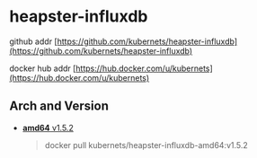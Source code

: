 # heapster-influxdb

github addr [https://github.com/kubernets/heapster-influxdb](https://github.com/kubernets/heapster-influxdb)

docker hub addr [https://hub.docker.com/u/kubernets](https://hub.docker.com/u/kubernets)

## Arch and Version

- [**amd64** v1.5.2](https://hub.docker.com/r/kubernets/heapster-influxdb-amd64)

    > docker pull kubernets/heapster-influxdb-amd64:v1.5.2
